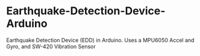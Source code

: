 # Earthquake-Detection-Device-Arduino
Earthquake Detection Device (EDD) in Arduino. Uses a MPU6050 Accel and Gyro, and SW-420 Vibration Sensor
